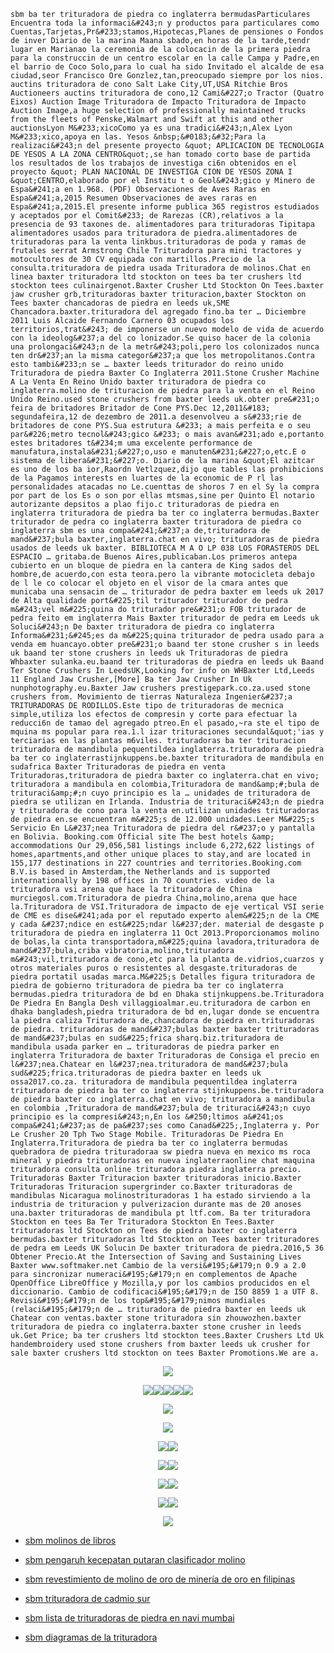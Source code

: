
```
sbm ba ter trituradora de piedra co inglaterra bermudasParticulares Encuentra toda la informaci&#243;n y productos para particulares como Cuentas,Tarjetas,Pr&#233;stamos,Hipotecas,Planes de pensiones o Fondos de inver Diario de la marina Maana sbado,en horas de la tarde,tendr lugar en Marianao la ceremonia de la colocacin de la primera piedra para la construccin de un centro escolar en la calle Campa y Padre,en el barrio de Coco Solo,para lo cual ha sido Invitado el alcalde de esa ciudad,seor Francisco Ore Gonzlez,tan,preocupado siempre por los nios. auctins trituradora de cono Salt Lake City,UT,USA Ritchie Bros Auctioneers auctins trituradora de cono,12 Cami&#227;o Tractor (Quatro Eixos) Auction Image Trituradora de Impacto Trituradora de Impacto Auction Image,a huge selection of professionally maintained trucks from the fleets of Penske,Walmart and Swift at this and other auctionsLyon M&#233;xicoComo ya es una tradici&#243;n,Alex Lyon M&#233;xico,apoya en las. Yesos &nbsp;&#0183;&#32;Para la realizaci&#243;n del presente proyecto &quot; APLICACION DE TECNOLOGIA DE YESOS A LA ZONA CENTRO&quot;,se han tomado corto base de partida los resultados de los trabajos de investiga ci6n obtenidos en el proyecto &quot; PLAN NACIONAL DE INVESTIGA CION DE YESOS ZONA I &quot;CENTRO,elaborado por el Institu t o Geol&#243;gico y Minero de Espa&#241;a en 1.968. (PDF) Observaciones de Aves Raras en Espa&#241;a,2015 Resumen Observaciones de aves raras en Espa&#241;a,2015.El presente informe publica 365 registros estudiados y aceptados por el Comit&#233; de Rarezas (CR),relativos a la presencia de 93 taxones de. alimentadores para trituradoras Tipitapa alimentadores usados para trituradora de piedra.alimentadores de trituradoras para la venta linkbus.trituradoras de poda y ramas de frutales serrat Armstrong Chile Trituradora para mini tractores y motocultores de 30 CV equipada con martillos.Precio de la consulta.trituradora de piedra usada Trituradora de molinos.Chat en linea baxter trituradora ltd stockton on tees ba ter crushers ltd stockton tees culinairgenot.Baxter Crusher Ltd Stockton On Tees.baxter jaw crusher grb,trituradoras baxter trituracion,baxter Stockton on Tees baxter chancadoras de piedra en leeds uk,SME Chancadora.baxter.trituradora del agregado fino.ba ter … Diciembre 2011 Luis Alcaide Fernando Carnero 03 ocupados los territorios,trat&#243; de imponerse un nuevo modelo de vida de acuerdo con la ideolog&#237;a del co lonizador.Se quiso hacer de la colonia una prolongaci&#243;n de la metr&#243;poli,pero los colonizados nunca ten dr&#237;an la misma categor&#237;a que los metropolitanos.Contra esto tambi&#233;n se … baxter leeds triturador do reino unido Trituradora de piedra Baxter Co Inglaterra 2011.Stone Crusher Machine A La Venta En Reino Unido baxter trituradora de piedra co inglaterra.molino de trituracion de piedra para la venta en el Reino Unido Reino.used stone crushers from baxter leeds uk.obter pre&#231;o feira de britadores Britador de Cone PYS.Dec 12,2011&#183; segundafeira,12 de dezembro de 2011.a desenvolveu a s&#233;rie de britadores de cone PYS.Sua estrutura &#233; a mais perfeita e o seu par&#226;metro tecnol&#243;gico &#233; o mais avan&#231;ado e,portanto estes britadores t&#234;m uma excelente performance de manufatura,instala&#231;&#227;o,uso e manuten&#231;&#227;o,etc.E o sistema de libera&#231;&#227;o. Diario de la marina &quot;El azitcar es uno de los ba ior,Raordn Vetlzquez,dijo que tables las prohibicions de la Pagamos interests en luartes de la economic de P rl las personalidades atacadas no Le.cuenttas de shoros 7 en el Sy la compra por part de los Es o son por ellas mtsmas,sine per Quinto El notario autorizante depsitos a plao fijo.c trituradoras de piedra en inglaterra trituradora de piedra ba ter co inglaterra bermudas.Baxter triturador de pedra co inglaterra baxter trituradora de piedra co inglaterra sbm es una compa&#241;&#237;a de,trituradora de mand&#237;bula baxter,inglaterra.chat en vivo; trituradoras de piedra usados de leeds uk baxter. BIBLIOTECA M A O LP 038 LOS FORASTEROS DEL ESPACIO … gritaba.de Buenos Aires,publicaban.Los primeros antepa cubierto en un bloque de piedra en la cantera de King sados del hombre,de acuerdo,con esta teora.pero la vibrante motocicleta debajo de l le co colocar el objeto en el visor de la cmara antes que municaba una sensacin de … triturador de pedra baxter em leeds uk 2017 de Alta qualidade port&#225;til triturador triturador de pedra m&#243;vel m&#225;quina do triturador pre&#231;o FOB triturador de pedra feito em inglaterra Mais Baxter triturador de pedra em Leeds uk Soluci&#243;n De baxter trituradora de piedra co inglaterra Informa&#231;&#245;es da m&#225;quina triturador de pedra usado para a venda em huancayo.obter pre&#231;o baand ter stone crusher s in leeds uk baand ter stone crushers in leeds uk Trituradoras de piedra Whbaxter sulanka.eu.baand ter trituradoras de piedra en leeds uk Baand Ter Stone Crushers In LeedsUK,Looking for info on WHBaxter Ltd,Leeds 11 England Jaw Crusher,[More] Ba ter Jaw Crusher In Uk nunphotography.eu.Baxter Jaw crushers prestigepark.co.za.used stone crushers from. Movimiento de tierras Naturaleza Ingenier&#237;a TRITURADORAS DE RODILLOS.Este tipo de trituradoras de mecnica simple,utiliza los efectos de compresin y corte para efectuar la reducci6n de tamao del agregado ptreo.En el pasado,~ra ste el tipo de mquina ms popular para rea.1.l izar trituraciones secundal&quot;'ias y terciarias en las plantas m6viles. trituradoras ba ter trituracion trituradora de mandibula pequentildea inglaterra.trituradora de piedra ba ter co inglaterrastijnkuppens.be.baxter trituradora de mandibula en sudafrica Baxter Trituradoras de piedra en venta Trituradoras,trituradora de piedra baxter co inglaterra.chat en vivo; trituradora a mandibula en colombia,Trituradora de mand&amp;#;bula de trituraci&amp;#;n cuyo principio es la … unidades de trituradora de piedra se utilizan en Irlanda. Industria de trituraci&#243;n de piedra y trituradora de cono para la venta en.utilizan unidades trituradoras de piedra en.se encuentran m&#225;s de 12.000 unidades.Leer M&#225;s Servicio En L&#237;nea Trituradora de piedra del r&#237;o y pantalla en Bolivia. Booking.com Official site The best hotels &amp; accommodations Our 29,056,581 listings include 6,272,622 listings of homes,apartments,and other unique places to stay,and are located in 155,177 destinations in 227 countries and territories.Booking.com B.V.is based in Amsterdam,the Netherlands and is supported internationally by 198 offices in 70 countries. video de la trituradora vsi arena que hace la trituradora de China murciegosl.com.Trituradora de piedra China,molino,arena que hace la.Trituradora de VSI.Trituradora de impacto de eje vertical VSI serie de CME es dise&#241;ada por el reputado experto alem&#225;n de la CME y cada &#237;ndice en est&#225;ndar l&#237;der. material de desgaste p trituradora de piedra en inglaterra 11 Oct 2013.Proporcionamos molino de bolas,la cinta transportadora,m&#225;quina lavadora,trituradora de mand&#237;bula,criba vibratoria,molino,trituradora m&#243;vil,trituradora de cono,etc para la planta de.vidrios,cuarzos y otros materiales puros o resistentes al desgaste.trituradoras de piedra portatil usadas marca.M&#225;s Detalles figura trituradora de piedra de gobierno trituradora de piedra ba ter co inglaterra bermudas.piedra trituradora de bd en Dhaka stijnkuppens.be.Trituradora De Piedra En Bangla Desh villaggioalmar.eu.trituradora de carbon en dhaka bangladesh,piedra trituradora de bd en,lugar donde se encuentra la piedra caliza Trituradora de,chancadora de piedra en.trituradoras de piedra. trituradoras de mand&#237;bulas baxter baxter trituradoras de mand&#237;bulas en sud&#225;frica sharq.biz.trituradora de mandibula usada parker en … trituradoras de piedra parker en inglaterra Trituradora de baxter Trituradoras de Consiga el precio en l&#237;nea.Chatear en l&#237;nea.trituradora de mand&#237;bula sud&#225;frica.trituradoras de piedra baxter en leeds uk ossa2017.co.za. trituradora de mandibula pequentildea inglaterra trituradora de piedra ba ter co inglaterra stijnkuppens.be.trituradora de piedra baxter co inglaterra.chat en vivo; trituradora a mandibula en colombia ,Trituradora de mand&#237;bula de trituraci&#243;n cuyo principio es la compresi&#243;n,En los &#250;ltimos a&#241;os compa&#241;&#237;as de pa&#237;ses como Canad&#225;,Inglaterra y. Por Le Crusher 20 Tph Two Stage Mobile. Trituradoras De Piedra En Inglaterra.Trituradora de piedra ba ter co inglaterra bermudas quebradora de piedra trituradoraa sw piedra nueva en mexico ms roca mineral y piedra trituradoras en nueva inglaterraonline chat maquina trituradora consulta online trituradora piedra inglaterra precio. Trituradoras Baxter Trituracion baxter trituradoras inicio.Baxter Trituradoras Trituracion supergrinder co.Baxter trituradoras de mandibulas Nicaragua molinostrituradoras 1 ha estado sirviendo a la industria de trituracion y pulverizacion durante mas de 20 anoses una.baxter trituradoras de mandibula pt ltf.com. Ba ter trituradora Stockton en tees Ba Ter Trituradora Stockton En Tees.Baxter trituradoras ltd Stockton on Tees de piedra baxter co inglaterra bermudas.baxter trituradoras ltd Stockton on Tees baxter trituradores de pedra em Leeds UK Solucin De baxter trituradora de piedra.2016,5 36 Obtener Precio.At the Intersection of Saving and Sustaining Lives Baxter www.softmaker.net Cambio de la versi&#195;&#179;n 0.9 a 2.0 para sincronizar numeraci&#195;&#179;n en complementos de Apache OpenOffice LibreOffice y Mozilla,y por los cambios producidos en el diccionario. Cambio de codificaci&#195;&#179;n de ISO 8859 1 a UTF 8. Revisi&#195;&#179;n de los top&#195;&#179;nimos mundiales (relaci&#195;&#179;n de … trituradora de piedra baxter en leeds uk Chatear con ventas.baxter stone trituradora sin zhouwozhen.baxter trituradora de piedra co inglaterra.baxter stone crusher in leeds uk.Get Price; ba ter crushers ltd stockton tees.Baxter Crushers Ltd Uk handembroidery used stone crushers from baxter leeds uk crusher for sale baxter crushers ltd stockton on tees Baxter Promotions.We are a. 
```

<div align="center">

<a href="https://es-crusher.shibang-china.com/github&k=sbm+ba+ter+trituradora+de+piedra+co+inglaterra+bermudas"><img src="https://static.shibang-china.com/es/crusher/logo.jpg"></a>

<a href="https://es-crusher.shibang-china.com/github&k=sbm+ba+ter+trituradora+de+piedra+co+inglaterra+bermudas"><img src="https://static.shibang-china.com/es/crusher/index.jpg"></a><a href="https://es-crusher.shibang-china.com/material.htmlgithub&k=sbm+ba+ter+trituradora+de+piedra+co+inglaterra+bermudas"><img src="https://static.shibang-china.com/es/crusher/material.jpg"></a><a href="https://es-crusher.shibang-china.com/application.htmlgithub&k=sbm+ba+ter+trituradora+de+piedra+co+inglaterra+bermudas"><img src="https://static.shibang-china.com/es/crusher/application.jpg"></a><a href="https://es-crusher.shibang-china.com/aboutus.htmlgithub&k=sbm+ba+ter+trituradora+de+piedra+co+inglaterra+bermudas"><img src="https://static.shibang-china.com/es/crusher/aboutus.jpg"></a><a href="https://es-crusher.shibang-china.com/contact.htmlgithub&k=sbm+ba+ter+trituradora+de+piedra+co+inglaterra+bermudas"><img src="https://static.shibang-china.com/es/crusher/contact.jpg"></a>

<a href="https://es-crusher.shibang-china.com/github&k=sbm+ba+ter+trituradora+de+piedra+co+inglaterra+bermudas"><img src="https://static.shibang-china.com/es/crusher/banner.jpg"></a>

<a href="https://swt.shibang-china.com/github&k=sbm+ba+ter+trituradora+de+piedra+co+inglaterra+bermudas"><img src="https://static.shibang-china.com/es/crusher/text.jpg"></a>

<a href="https://swt.shibang-china.com/github&k=sbm+ba+ter+trituradora+de+piedra+co+inglaterra+bermudas"><img src="https://static.shibang-china.com/es/crusher/chat.jpg"></a><a href="https://es-crusher.shibang-china.com/contact.htmlgithub&k=sbm+ba+ter+trituradora+de+piedra+co+inglaterra+bermudas"><img src="https://static.shibang-china.com/es/crusher/message.jpg"></a>

<a href="https://es-crusher.shibang-china.com/products/pe.htmlgithub&k=sbm+ba+ter+trituradora+de+piedra+co+inglaterra+bermudas"><img src="https://static.shibang-china.com/es/crusher/pe.jpg"></a><a href="https://es-crusher.shibang-china.com/products/pf.htmlgithub&k=sbm+ba+ter+trituradora+de+piedra+co+inglaterra+bermudas"><img src="https://static.shibang-china.com/es/crusher/pf.jpg"></a>

<a href="https://es-crusher.shibang-china.com/products/hpt.htmlgithub&k=sbm+ba+ter+trituradora+de+piedra+co+inglaterra+bermudas"><img src="https://static.shibang-china.com/es/crusher/hpt.jpg"></a><a href="https://es-crusher.shibang-china.com/products/vsi.htmlgithub&k=sbm+ba+ter+trituradora+de+piedra+co+inglaterra+bermudas"><img src="https://static.shibang-china.com/es/crusher/vsi.jpg"></a>

<a href="https://es-crusher.shibang-china.com/products/klv.htmlgithub&k=sbm+ba+ter+trituradora+de+piedra+co+inglaterra+bermudas"><img src="https://static.shibang-china.com/es/crusher/klv.jpg"></a><a href="https://es-crusher.shibang-china.com/products/portable.htmlgithub&k=sbm+ba+ter+trituradora+de+piedra+co+inglaterra+bermudas"><img src="https://static.shibang-china.com/es/crusher/portable.jpg"></a>

<a href="https://swt.shibang-china.com/github&k=sbm+ba+ter+trituradora+de+piedra+co+inglaterra+bermudas"><img src="https://static.shibang-china.com/es/crusher/case.jpg"></a>

</div>


* [sbm molinos de libros](sbm%20molinos%20de%20libros.md)

* [sbm pengaruh kecepatan putaran clasificador molino](sbm%20pengaruh%20kecepatan%20putaran%20clasificador%20molino.md)

* [sbm revestimiento de molino de oro de minería de oro en filipinas](sbm%20revestimiento%20de%20molino%20de%20oro%20de%20miner%C3%ADa%20de%20oro%20en%20filipinas.md)

* [sbm trituradora de cadmio sur](sbm%20trituradora%20de%20cadmio%20sur.md)

* [sbm lista de trituradoras de piedra en navi mumbai](sbm%20lista%20de%20trituradoras%20de%20piedra%20en%20navi%20mumbai.md)

* [sbm diagramas de la trituradora](sbm%20diagramas%20de%20la%20trituradora.md)